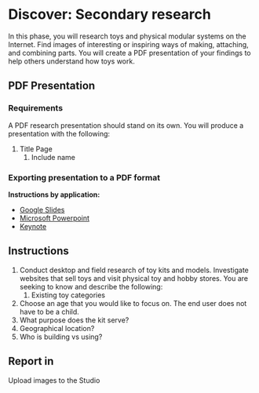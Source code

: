# Discover: Secondary research

In this phase, you will research toys and physical modular systems on the Internet. Find images of interesting or inspiring ways of making, attaching, and combining parts. You will create a PDF presentation of your findings to help others understand how toys work.

## PDF Presentation

### Requirements

A PDF research presentation should stand on its own. You will produce a presentation with the following:

1. Title Page
   1. Include name

### Exporting presentation to a PDF format

**Instructions by application:**

* [Google Slides](https://www.youtube.com/watch?v=D1WhvsQeY6w)
* [Microsoft Powerpoint](https://support.office.com/en-US/article/Save-PowerPoint-presentations-as-PDF-files-9B5C786B-9C6E-4FE6-81F6-9372F77C47C8)
* [Keynote](https://www.youtube.com/watch?v=AkWqdqOUUjk)

## Instructions

1. Conduct desktop and field research of toy kits and models. Investigate websites that sell toys and visit physical toy and hobby stores. You are seeking to know and describe the following:
   1. Existing toy categories
2. Choose an age that you would like to focus on. The end user does not have to be a child.
3. What purpose does the kit serve?
4. Geographical location?
5. Who is building vs using?

## Report in

Upload images to the Studio


